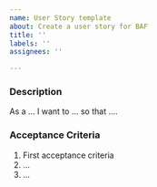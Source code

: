 ```yaml
---
name: User Story template
about: Create a user story for BAF
title: ''
labels: ''
assignees: ''

---
```


### Description
As a ... I want to ... so that ....

### Acceptance Criteria
1. First acceptance criteria
2. ...
3. ...
